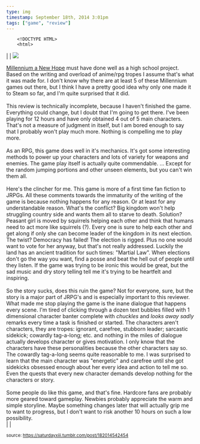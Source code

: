 ```yaml
---
type: img
timestamp: September 18th, 2014 3:01pm
tags: ["game", "review"]
---
```

        <!DOCTYPE HTML>
        <html>
  <head>
      <meta http-equiv="Content-Type" content="text/html; charset=utf-8"/>
      <link rel="stylesheet" type="text/css" href="../style.css"/>
  </head>
  <body>|  | <img src="https://saturdayxiii.github.io/media/182014542454.jpg"/>

<a href="https://store.steampowered.com/app/280140/Millennium__A_New_Hope/" target="_blank">Millennium a New Hope</a> must have done well as a high school project. Based on the writing and overload of anime/rpg tropes I assume that's what it was made for. I don't know why there are at least 5 of these Millennium games out there, but I think I have a pretty good idea why only one made it to Steam so far, and I'm quite surprised that it did.<br/><br/>This review is technically incomplete, because I haven't finished the game. Everything could change, but I doubt that I'm going to get there. I've been playing for 12 hours and have only obtained 4 out of 5 main characters. That's not a measure of judgment in itself, but I am bored enough to say that I probably won't play much more. Nothing is compelling me to play more.<br/><br/>As an RPG, this game does well in it's mechanics. It's got some interesting methods to power up your characters and lots of variety for weapons and enemies. The game play itself is actually quite commendable. &hellip; Except for the random jumping portions and other unseen elements, but you can't win them all.<br/><br/>Here's the clincher for me. This game is more of a first time fan fiction to JRPGs. All these comments towards the immaturity of the writing of the game is because nothing happens for any reason. Or at least for any understandable reason. What's the conflict? Big kingdom won't help struggling country side and wants them all to starve to death. Solution? Peasant girl is moved by squirrels helping each other and think that humans need to act more like squirrels (?). Every one is sure to help each other and get along if only she can become leader of the kingdom in its next election. The twist? Democracy has failed! The election is rigged. Plus no one would want to vote for her anyway, but that's not really addressed. Luckily the land has an ancient tradition for such times: "Martial Law". When elections don't go the way you want, find a posse and beat the hell out of people until they listen. If the game was trying to be ironic this would be great, but the sad music and dry story telling tell me it's trying to be heartfelt and inspiring. <br/><br/>So the story sucks, does this ruin the game? Not for everyone, sure, but the story is a major part of JRPG's and is especially important to this reviewer. What made me stop playing the game is the inane dialogue that happens every scene. I'm tired of clicking through a dozen text bubbles filled with 1 dimensional character banter complete with *chuckles* and *looks away sadly* remarks every time a task is finished or started. The characters aren't characters, they are tropes: ignorant, carefree, stubborn leader; sarcastic sidekick; cowardly tag-a-long; etc. and nothing in the miles of dialogue actually develops character or gives motivation. I only know that the characters have these personalities because the other characters say so. The cowardly tag-a-long seems quite reasonable to me. I was surprised to learn that the main character was "energetic" and carefree until she got sidekicks obsessed enough about her every idea and action to tell me so. Even the quests that every new character demands develop nothing for the characters or story.<br/><br/>Some people do like this game, and that's fine. Hardcore fans are probably more geared toward gameplay. Newbies probably appreciate the warm and simple storyline. Maybe something changes later that will actually grip me to want to progress, but I don't want to risk another 10 hours on such a low possibility.
<br/> |  |

  
<small>source: https://saturdayxiii.tumblr.com/post/182014542454</small>